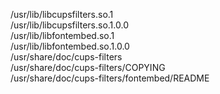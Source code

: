/usr/lib/libcupsfilters.so.1  
/usr/lib/libcupsfilters.so.1.0.0  
/usr/lib/libfontembed.so.1  
/usr/lib/libfontembed.so.1.0.0  
/usr/share/doc/cups-filters  
/usr/share/doc/cups-filters/COPYING  
/usr/share/doc/cups-filters/fontembed/README  
